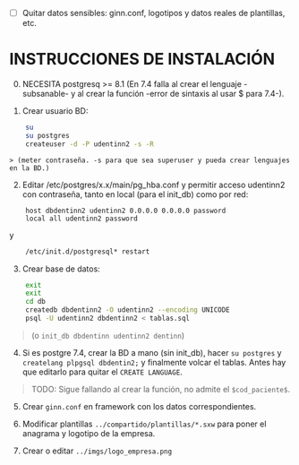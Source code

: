 - [ ] Quitar datos sensibles: ginn.conf, logotipos y datos reales de plantillas, etc.

INSTRUCCIONES DE INSTALACIÓN
============================

0. NECESITA postgresq >= 8.1 (En 7.4 falla al crear el lenguaje -subsanable- y al crear la función -error de sintaxis al usar $ para 7.4-).

1. Crear usuario BD:
```sh
    su
    su postgres
    createuser -d -P udentinn2 -s -R
```
    > (meter contraseña. -s para que sea superuser y pueda crear lenguajes en la BD.)

2. Editar /etc/postgres/x.x/main/pg_hba.conf y permitir acceso udentinn2 con contraseña, tanto en local (para el init_db) como por red:
```
    host dbdentinn2 udentinn2 0.0.0.0 0.0.0.0 password
    local all udentinn2 password
```
y 
```sh
    /etc/init.d/postgresql* restart
```

3. Crear base de datos:

```sh
    exit
    exit
    cd db
    createdb dbdentinn2 -O udentinn2 --encoding UNICODE
    psql -U udentinn2 dbdentinn2 < tablas.sql
```
> (o `init_db dbdentinn udentinn2 dentinn`)

4. Si es postgre 7.4, crear la BD a mano (sin init_db), hacer `su postgres` y `createlang plpgsql dbdentin2;` y finalmente  volcar el tablas. Antes hay que editarlo para quitar el `CREATE LANGUAGE`.

> TODO: Sigue fallando al crear la función, no admite el `$cod_paciente$`.

5. Crear `ginn.conf` en framework con los datos correspondientes.

6. Modificar plantillas `../compartido/plantillas/*.sxw` para poner el anagrama y logotipo de la empresa.

7. Crear o editar `../imgs/logo_empresa.png`

